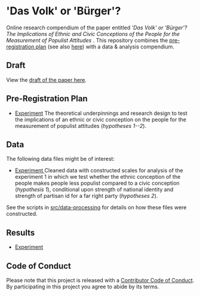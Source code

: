 # 'Das Volk' or 'Bürger'? 
Online research compendium of the paper entitled _'Das Volk' or 'Bürger'? The Implications of Ethnic and Civic Conceptions of the People for the Measurement of Populist Attitudes_ . This repository combines the [pre-registration plan](https://github.com/MarikenvdVelden/wording-experiment-populist-attitudes/blob/master/docs/pap/pap.pdf) (see also [here](https://osf.io/d6q5b/)) with a data &amp; analysis compendium.

## Draft
View the [draft of the paper here](report/draft.pdf).

## Pre-Registration Plan
* [Experiment](src/pre-analysis-plan/experiment1.md) The theoretical underpinnings and research design to test the implications of an ethnic or civic conception on the people for the measurement of populist attitudes (_hypotheses 1--2_).

## Data
The following data files might be of interest:

* [Experiment ](data/intermediate/cleaned_experiment.csv) Cleaned data with constructed scales for analysis of the experiment 1 in which we test whether the ethnic conception of the people makes people less populist compared to a civic conception (_hypothesis 1_), conditional upon strength of national identity and strength of partisan id for a far right party (_hypotheses 2_).

See the scripts in [src/data-processing](src/data-processing/) for details on how these files were constructed.

## Results
* [Experiment](src/analysis/experiment.md)

## Code of Conduct
Please note that this project is released with a [Contributor Code of Conduct](CONDUCT.md). By participating in this project you agree to abide by its terms.